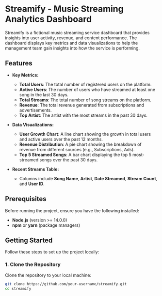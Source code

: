 # Streamify - Music Streaming Analytics Dashboard

Streamify is a fictional music streaming service dashboard that provides insights into user activity, revenue, and content performance. The dashboard displays key metrics and data visualizations to help the management team gain insights into how the service is performing.

## Features

- **Key Metrics:**

  - **Total Users**: The total number of registered users on the platform.
  - **Active Users**: The number of users who have streamed at least one song in the last 30 days.
  - **Total Streams**: The total number of song streams on the platform.
  - **Revenue**: The total revenue generated from subscriptions and advertisements.
  - **Top Artist**: The artist with the most streams in the past 30 days.

- **Data Visualizations:**

  - **User Growth Chart**: A line chart showing the growth in total users and active users over the past 12 months.
  - **Revenue Distribution**: A pie chart showing the breakdown of revenue from different sources (e.g., Subscriptions, Ads).
  - **Top 5 Streamed Songs**: A bar chart displaying the top 5 most-streamed songs over the past 30 days.

- **Recent Streams Table:**
  - Columns include **Song Name**, **Artist**, **Date Streamed**, **Stream Count**, and **User ID**.

## Prerequisites

Before running the project, ensure you have the following installed:

- **Node.js** (version >= 14.0.0)
- **npm** or **yarn** (package managers)

## Getting Started

Follow these steps to set up the project locally:

### 1. Clone the Repository

Clone the repository to your local machine:

```bash
git clone https://github.com/your-username/streamify.git
cd streamify
```
